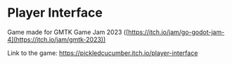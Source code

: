 # Player Interface

Game made for GMTK Game Jam 2023 ([https://itch.io/jam/go-godot-jam-4](https://itch.io/jam/gmtk-2023))

Link to the game: https://pickledcucumber.itch.io/player-interface
